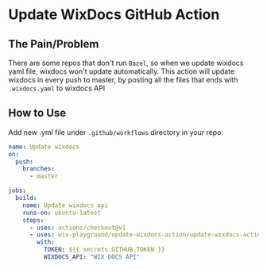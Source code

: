 # Update WixDocs GitHub Action

## The Pain/Problem
There are some repos that don't run `Bazel`, so when we update wixdocs yaml file, wixdocs won't update automatically.
This action will update wixdocs in every push to master, by posting all the files that ends with `.wixdocs.yaml` to wixdocs API

## How to Use
Add new .yml file under `.github/workflows` directory in your repo:

```yml
name: Update wixdocs
on: 
  push:
    branches:
      - master

jobs:
  build:
    name: Update wixdocs api
    runs-on: ubuntu-latest
    steps:
      - uses: actions/checkout@v1
      - uses: wix-playground/update-wixdocs-action/update-wixdocs-action@master
        with:
          TOKEN: ${{ secrets.GITHUB_TOKEN }}
          WIXDOCS_API: "WIX DOCS API"

```
